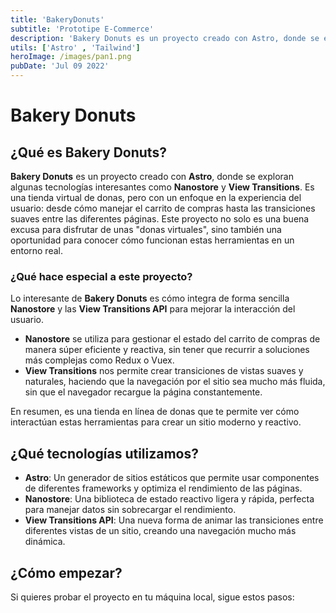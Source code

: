 ```yaml
---
title: 'BakeryDonuts'
subtitle: 'Prototipe E-Commerce'
description: 'Bakery Donuts es un proyecto creado con Astro, donde se exploran algunas tecnologías interesantes como Nanostore y View Transitions. Es una tienda virtual de donas, pero con un enfoque en la experiencia del usuario'
utils: ['Astro' , 'Tailwind']
heroImage: /images/pan1.png
pubDate: 'Jul 09 2022'
---
```



# Bakery Donuts

## ¿Qué es Bakery Donuts?

**Bakery Donuts** es un proyecto creado con **Astro**, donde se exploran algunas tecnologías interesantes como **Nanostore** y **View Transitions**. Es una tienda virtual de donas, pero con un enfoque en la experiencia del usuario: desde cómo manejar el carrito de compras hasta las transiciones suaves entre las diferentes páginas. Este proyecto no solo es una buena excusa para disfrutar de unas "donas virtuales", sino también una oportunidad para conocer cómo funcionan estas herramientas en un entorno real.

### ¿Qué hace especial a este proyecto?

Lo interesante de **Bakery Donuts** es cómo integra de forma sencilla **Nanostore** y las **View Transitions API** para mejorar la interacción del usuario.

- **Nanostore** se utiliza para gestionar el estado del carrito de compras de manera súper eficiente y reactiva, sin tener que recurrir a soluciones más complejas como Redux o Vuex.
- **View Transitions** nos permite crear transiciones de vistas suaves y naturales, haciendo que la navegación por el sitio sea mucho más fluida, sin que el navegador recargue la página constantemente.

En resumen, es una tienda en línea de donas que te permite ver cómo interactúan estas herramientas para crear un sitio moderno y reactivo.

## ¿Qué tecnologías utilizamos?

- **Astro**: Un generador de sitios estáticos que permite usar componentes de diferentes frameworks y optimiza el rendimiento de las páginas.
- **Nanostore**: Una biblioteca de estado reactivo ligera y rápida, perfecta para manejar datos sin sobrecargar el rendimiento.
- **View Transitions API**: Una nueva forma de animar las transiciones entre diferentes vistas de un sitio, creando una navegación mucho más dinámica.

## ¿Cómo empezar?

Si quieres probar el proyecto en tu máquina local, sigue estos pasos:

